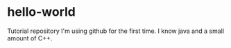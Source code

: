 # hello-world
Tutorial repository
I'm using github for the first time. I know java and a small amount of C++.
